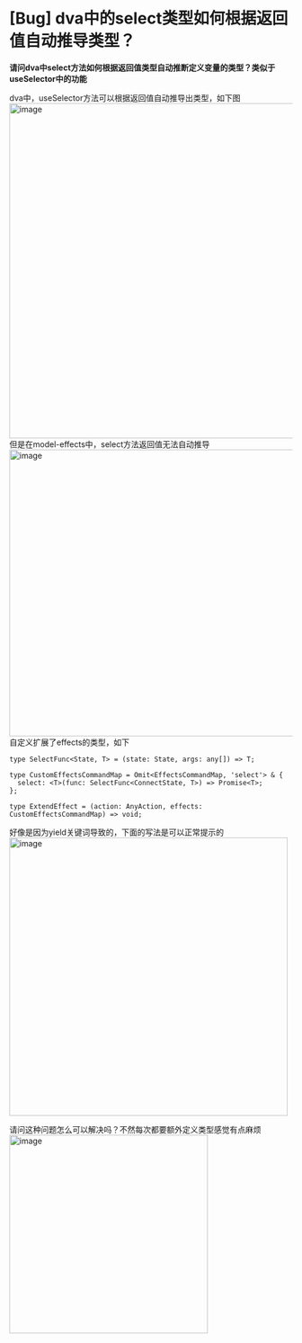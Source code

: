 # [Bug] dva中的select类型如何根据返回值自动推导类型？

**请问dva中select方法如何根据返回值类型自动推断定义变量的类型？类似于useSelector中的功能**

dva中，useSelector方法可以根据返回值自动推导出类型，如下图
<img width="596" alt="image" src="https://user-images.githubusercontent.com/13010800/222701665-4b74f018-d5e9-4404-951c-680de22edd24.png">
但是在model-effects中，select方法返回值无法自动推导
<img width="510" alt="image" src="https://user-images.githubusercontent.com/13010800/222701907-6a22d69c-99d9-4ac9-9881-c469c05e8714.png">
自定义扩展了effects的类型，如下

```
type SelectFunc<State, T> = (state: State, args: any[]) => T;

type CustomEffectsCommandMap = Omit<EffectsCommandMap, 'select'> & {
  select: <T>(func: SelectFunc<ConnectState, T>) => Promise<T>;
};

type ExtendEffect = (action: AnyAction, effects: CustomEffectsCommandMap) => void;
```

好像是因为yield关键词导致的，下面的写法是可以正常提示的
<img width="495" alt="image" src="https://user-images.githubusercontent.com/13010800/222702373-53f16a29-b18d-47c0-8791-601a0f019002.png">

请问这种问题怎么可以解决吗？不然每次都要额外定义类型感觉有点麻烦
<img width="353" alt="image" src="https://user-images.githubusercontent.com/13010800/222702667-9136b1a1-f343-4ebd-94c0-6635e4bce98c.png">
